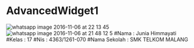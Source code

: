 # AdvancedWidget1
![whatsapp image 2016-11-06 at 22 13 45](https://cloud.githubusercontent.com/assets/22739219/20038933/6157499e-a46e-11e6-88dc-0eb6ce40e7de.jpeg)
![whatsapp image 2016-11-06 at 21 48 12 5](https://cloud.githubusercontent.com/assets/22739219/20038934/661ed532-a46e-11e6-9f4b-7161df8a3759.jpeg)
#Nama          : Junia Himmayati
#Kelas         : 17
#Nis           : 4363/1261-070
#Nama Sekolah  : SMK TELKOM MALANG
